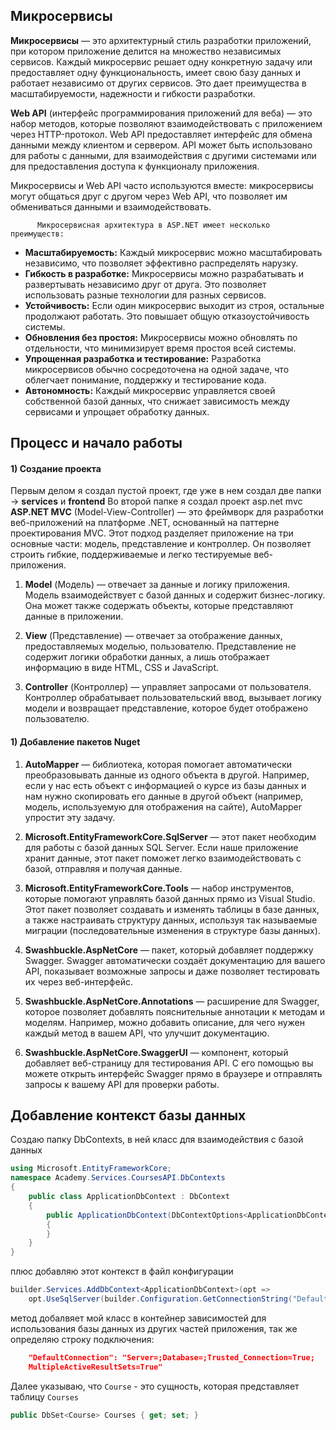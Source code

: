 ## Микросервисы
**Микросервисы** — это архитектурный стиль разработки приложений, при котором приложение делится на множество независимых сервисов. Каждый микросервис решает одну конкретную задачу или предоставляет одну функциональность, имеет свою базу данных и работает независимо от других сервисов. Это дает преимущества в масштабируемости, надежности и гибкости разработки.

**Web API** (интерфейс программирования приложений для веба) — это набор методов, которые позволяют взаимодействовать с приложением через HTTP-протокол. Web API предоставляет интерфейс для обмена данными между клиентом и сервером. API может быть использовано для работы с данными, для взаимодействия с другими системами или для предоставления доступа к функционалу приложения.

Микросервисы и Web API часто используются вместе: микросервисы могут общаться друг с другом через Web API, что позволяет им обмениваться данными и взаимодействовать.

          Микросервисная архитектура в ASP.NET имеет несколько преимуществ:
- **Масштабируемость:** Каждый микросервис можно масштабировать независимо, что позволяет эффективно распределять нарузку.
- **Гибкость в разработке:** Микросервисы можно разрабатывать и развертывать независимо друг от друга. Это позволяет использовать разные технологии для разных сервисов.
- **Устойчивость:** Если один микросервис выходит из строя, остальные продолжают работать. Это повышает общую отказоустойчивость системы.
- **Обновления без простоя:** Микросервисы можно обновлять по отдельности, что минимизирует время простоя всей системы.
- **Упрощенная разработка и тестирование:** Разработка микросервисов обычно сосредоточена на одной задаче, что облегчает понимание, поддержку и тестирование кода.
- **Автономность:** Каждый микросервис управляется своей собственной базой данных, что снижает зависимость между сервисами и упрощает обработку данных.

## Процесс и начало работы
#### 1) Создание проекта
Первым делом я создал пустой проект, где уже в нем создал две папки -> **services** и **frontend**
Во второй папке я создал проект asp.net mvc
**ASP.NET MVC** (Model-View-Controller) — это фреймворк для разработки веб-приложений на платформе .NET, основанный на паттерне проектирования MVC. Этот подход разделяет приложение на три основные части: модель, представление и контроллер. Он позволяет строить гибкие, поддерживаемые и легко тестируемые веб-приложения.

1. **Model** (Модель) — отвечает за данные и логику приложения. Модель взаимодействует с базой данных и содержит бизнес-логику. Она может также содержать объекты, которые представляют данные в приложении.

2. **View** (Представление) — отвечает за отображение данных, предоставляемых моделью, пользователю. Представление не содержит логики обработки данных, а лишь отображает информацию в виде HTML, CSS и JavaScript.

3. **Controller** (Контроллер) — управляет запросами от пользователя. Контроллер обрабатывает пользовательский ввод, вызывает логику модели и возвращает представление, которое будет отображено пользователю.


#### 1) Добавление пакетов Nuget

1. **AutoMapper** — библиотека, которая помогает автоматически преобразовывать данные из одного объекта в другой. Например, если у нас есть объект с информацией о курсе из базы данных и нам нужно скопировать его данные в другой объект (например, модель, используемую для отображения на сайте), AutoMapper упростит эту задачу.

2. **Microsoft.EntityFrameworkCore.SqlServer** — этот пакет необходим для работы с базой данных SQL Server. Если наше приложение хранит данные, этот пакет поможет легко взаимодействовать с базой, отправляя и получая данные.

3. **Microsoft.EntityFrameworkCore.Tools** — набор инструментов, которые помогают управлять базой данных прямо из Visual Studio. Этот пакет позволяет создавать и изменять таблицы в базе данных, а также настраивать структуру данных, используя так называемые миграции (последовательные изменения в структуре базы данных).

4. **Swashbuckle.AspNetCore** — пакет, который добавляет поддержку Swagger. Swagger автоматически создаёт документацию для вашего API, показывает возможные запросы и даже позволяет тестировать их через веб-интерфейс.

6. **Swashbuckle.AspNetCore.Annotations** — расширение для Swagger, которое позволяет добавлять пояснительные аннотации к методам и моделям. Например, можно добавить описание, для чего нужен каждый метод в вашем API, что улучшит документацию.

7. **Swashbuckle.AspNetCore.SwaggerUI** — компонент, который добавляет веб-страницу для тестирования API. С его помощью вы можете открыть интерфейс Swagger прямо в браузере и отправлять запросы к вашему API для проверки работы.


## Добавление контекст базы данных
Создаю папку DbContexts, в ней класс для взаимодействия с базой данных
```csharp
using Microsoft.EntityFrameworkCore;
namespace Academy.Services.CoursesAPI.DbContexts
{
    public class ApplicationDbContext : DbContext
    {
        public ApplicationDbContext(DbContextOptions<ApplicationDbContext> opt) : base(opt) 
        {
        }
    }
}
```
плюс добавляю этот контекст в файл конфигурации
```csharp
builder.Services.AddDbContext<ApplicationDbContext>(opt =>
    opt.UseSqlServer(builder.Configuration.GetConnectionString("DefaultConnection")));
```
метод добалвяет мой класс в контейнер зависимостей для использования базы данных из других частей приложения, так же определяю строку подключения:
```json
    "DefaultConnection": "Server=;Database=;Trusted_Connection=True;
    MultipleActiveResultSets=True"
```

Далее указываю, что ```Course``` - это сущность, которая представляет таблицу ```Courses```
```cs
public DbSet<Course> Courses { get; set; }
```


